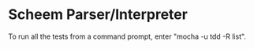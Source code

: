 # Scheem Parser/Interpreter

To run all the tests from a command prompt, enter "mocha -u tdd -R list".
